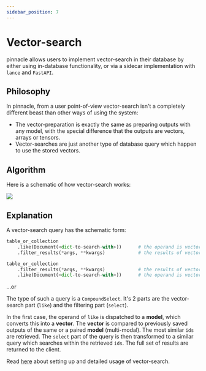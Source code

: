 ```yaml
---
sidebar_position: 7
---
```


# Vector-search

pinnacle allows users to implement vector-search in their database by either 
using in-database functionality, or via a sidecar implementation with `lance` and `FastAPI`.

## Philosophy

In pinnacle, from a user point-of-view vector-search isn't a completely different beast than other ways of 
using the system:

- The vector-preparation is exactly the same as preparing outputs with any model, 
  with the special difference that the outputs are vectors, arrays or tensors.
- Vector-searches are just another type of database query which happen to use 
  the stored vectors.

## Algorithm

Here is a schematic of how vector-search works:

![](/img/vector-search.png)

## Explanation

A vector-search query has the schematic form:

```python
table_or_collection
    .like(Document(<dict-to-search-with>))      # the operand is vectorized using registered models
    .filter_results(*args, **kwargs)            # the results of vector-search are filtered
```

```python
table_or_collection
    .filter_results(*args, **kwargs)            # the results of vector-search are filtered
    .like(Document(<dict-to-search-with>))      # the operand is vectorized using registered models
```

...or

The type of such a query is a `CompoundSelect`. It's 2 parts are the vector-search part (`like`) and the 
filtering part (`select`).

In the first case, the operand of `like` is dispatched to a **model**, which converts this into a **vector**.
The **vector** is compared to previously saved outputs of the same or a paired **model** (multi-modal).
The most similar `ids` are retrieved. The `select` part of the query is then transformed to 
a similar query which searches within the retrieved `ids`. The full set of results are returned
to the client.

Read [here](../tutorials/vector_search.md) about setting up and detailed usage of vector-search.
